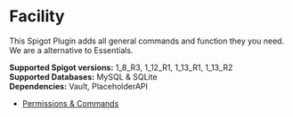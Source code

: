 # Facility
This Spigot Plugin adds all general commands and function they you need. We are a alternative to Essentials.
   
**Supported Spigot versions:** 1_8_R3, 1_12_R1, 1_13_R1, 1_13_R2   
**Supported Databases:** MySQL & SQLite   
**Dependencies:** Vault, PlaceholderAPI   
  
+ [Permissions & Commands](https://github.com/Zarosch/Facility/wiki/Permissions-&-Commands)

